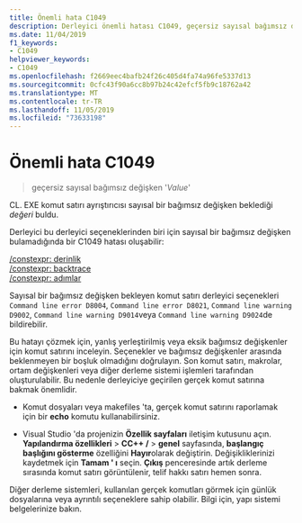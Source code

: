 ```yaml
---
title: Önemli hata C1049
description: Derleyici önemli hatası C1049, geçersiz sayısal bağımsız değişken açıklar ve bu sorunu nasıl çözebileceğinizi açıklar.
ms.date: 11/04/2019
f1_keywords:
- C1049
helpviewer_keywords:
- C1049
ms.openlocfilehash: f2669eec4bafb24f26c405d4fa74a96fe5337d13
ms.sourcegitcommit: 0cfc43f90a6cc8b97b24c42efcf5fb9c18762a42
ms.translationtype: MT
ms.contentlocale: tr-TR
ms.lasthandoff: 11/05/2019
ms.locfileid: "73633198"
---
```

# <a name="fatal-error-c1049"></a>Önemli hata C1049

> geçersiz sayısal bağımsız değişken '*Value*'

CL. EXE komut satırı ayrıştırıcısı sayısal bir bağımsız değişken beklediği *değeri* buldu.

Derleyici bu derleyici seçeneklerinden biri için sayısal bir bağımsız değişken bulamadığında bir C1049 hatası oluşabilir:

[/constexpr: derinlik](/cpp/build/reference/constexpr-control-constexpr-evaluation)\
[/constexpr: backtrace](/cpp/build/reference/constexpr-control-constexpr-evaluation)\
[/constexpr: adımlar](/cpp/build/reference/constexpr-control-constexpr-evaluation)

Sayısal bir bağımsız değişken bekleyen komut satırı derleyici seçenekleri `Command line error D8004`, `Command line error D8021`, `Command line warning D9002`, `Command line warning D9014`veya `Command line warning D9024`de bildirebilir.

Bu hatayı çözmek için, yanlış yerleştirilmiş veya eksik bağımsız değişkenler için komut satırını inceleyin. Seçenekler ve bağımsız değişkenler arasında beklenmeyen bir boşluk olmadığını doğrulayın. Son komut satırı, makrolar, ortam değişkenleri veya diğer derleme sistemi işlemleri tarafından oluşturulabilir. Bu nedenle derleyiciye geçirilen gerçek komut satırına bakmak önemlidir.

- Komut dosyaları veya makefiles 'ta, gerçek komut satırını raporlamak için bir **echo** komutu kullanabilirsiniz.

- Visual Studio 'da projenizin **Özellik sayfaları** iletişim kutusunu açın. **Yapılandırma özellikleri** > **CC++ /**  > **genel** sayfasında, **başlangıç başlığını gösterme** özelliğini **Hayır**olarak değiştirin. Değişikliklerinizi kaydetmek için **Tamam ' ı** seçin. **Çıkış** penceresinde artık derleme sırasında komut satırı görüntülenir, telif hakkı satırı hemen sonra.

Diğer derleme sistemleri, kullanılan gerçek komutları görmek için günlük dosyalarına veya ayrıntılı seçeneklere sahip olabilir. Bilgi için, yapı sistemi belgelerinize bakın.

